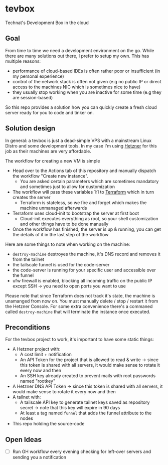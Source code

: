 # tevbox

Technat's Development Box in the cloud

## Goal

From time to time we need a development environment on the go. While there are many solutions out there, I prefer to setup my own. This has multiple reasons:
- performance of cloud-based IDEs is often rather poor or insufficient (in my personal experience)
- control of the network stack is often not given (e.g no public IP or direct access to the machines NIC which is sometimes nice to have)
- they usually stop working when you are inactive for some time (e.g they are session-based)

So this repo provides a solution how you can quickly create a fresh cloud server ready for you to code and tinker on.

## Solution design

In general: a tevbox is just a dead-simple VPS with a mainstream Linux Distro and some development tools. In my case I'm using [Hetzner](http://hetzner.de/) for this job as their machines are very affordable.

The workflow for creating a new VM is simple
- Head over to the Actions tab of this repository and manually dispatch the workflow "Create new instance".
  - You are asked certain parameters which are sometimes mandatory and sometimes just to allow for customization
- The workflow will pass these variables 1:1 to [Terraform](https://www.terraform.io/) which in turn creates the server
  - Terraform is stateless, so we fire and forget which makes the machine unmanaged afterwards
- Terraform uses cloud-init to bootstrap the server at first boot
  - Cloud-init executes everything as root, so your shell customization and other things have to be done manually
- Once the workflow has finished, the server is up & running, you can get the details of it in the last step of the workflow

Here are some things to note when working on the machine:
- `destroy-machine` destroyes the machine, it's DNS record and removes it from the tailnet
- the tailscale funnel is used for the code-server
- the code-server is running for your specific user and accessible over the funnel
- ufw firewall is enabled, blocking all incoming traffic on the public IP except SSH -> you need to open ports you want to use

Please note that since Terraform does not track it's state, the machine is unamanged from now on. You must manually delete / stop / restart it from the Hetzner Console. For some extra convenience there's a commaned called `destroy-machine` that will terminate the instance once executed.

## Preconditions

For the tevbox project to work, it's important to have some static things:
- A Hetzner project with:
  - A cost limit + notification
  - An API Token for the project that is allowed to read & write -> since this token is shared with all servers, it would make sense to rotate it every now and then
  - An SSH key already created to prevent mails with root passwords named "rootkey"
- A Hetzner DNS API Token -> since this token is shared with all servers, it would make sense to rotate it every now and then
- A tailnet with:
  - A tailscale API key to generate tailnet keys saved as repository secret -> note that this key will expire in 90 days 
  - At least a tag named `funnel` that adds the funnel attribute to the nodes
- This repo holding the source-code

## Open Ideas

- [ ] Run GH workflow every evening checking for left-over servers and sending you a notification 
